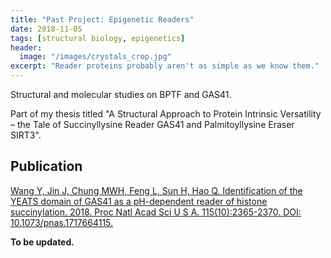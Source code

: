 ```yaml
---
title: "Past Project: Epigenetic Readers"
date: 2018-11-05
tags: [structural biology, epigenetics]
header:
  image: "/images/crystals_crop.jpg"
excerpt: "Reader proteins probably aren't as simple as we know them."
---
```

Structural and molecular studies on BPTF and GAS41.

Part of my thesis titled "A Structural Approach to Protein Intrinsic Versatility – the Tale of Succinyllysine Reader GAS41 and Palmitoyllysine Eraser SIRT3".

## Publication
[Wang Y, Jin J, Chung MWH, Feng L, Sun H, Hao Q. Identification of the YEATS domain of GAS41 as a pH-dependent reader of histone succinylation. 2018. Proc Natl Acad Sci U S A. 115(10):2365-2370. DOI: 10.1073/pnas.1717664115.](http://www.pnas.org/content/115/10/2365)

**To be updated.**
